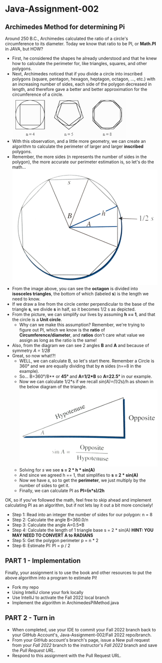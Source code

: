 # Java-Assignment-002

## Archimedes Method for determining Pi

Around 250 B.C., Archimedes calculated the ratio of a circle's circumference to its diameter.
Today we know that ratio to be PI, or **Math.PI** in JAVA, but HOW?

* First, he considered the shapes he already understood and that he knew how to calculate the perimeter for, like triangles, squares, and other polygons. 
* Next, Archimedes noticed that if you divide a circle into inscribed polygons (square, pentagon, hexagon, heptagon, octagon, ..., etc.) with an increasing number of sides, each side of the polygon decreased in length, and therefore gave a better and better approximation for the circumference of a circle.
    ![Inscribed Polygons](images/geometry003.png)
* With this observation, and a little more geometry, we can create an algorithm to calculate the perimeter of larger and larger **inscribed** polygons.
* Remember, the more sides (n represents the number of sides in the polygon), the more accurate our perimeter estimation is, so let's do the math...
![General Equation](images/geometry001.jpg)
* From the image above, you can see the **octagon** is divided into **isosceles triangles**, the bottom of which (labeled **s**) is the length we need to know.
* If we draw a line from the circle center perpendicular to the base of the triangle **s**, we divide **s** in half, so it becomes 1/2 s as depicted.
* From the picture, we can simplify our lives by assuming **h == 1**, and that the circle is a **Unit circle**.
    * Why can we make this assumption? Remember, we're trying to figure out PI, which we know is the **ratio** of **Circumference/diameter**, and **ratios** don't care what value we assign as long as the ratio is the same!
* Also, from the diagram we can see 2 angles **B** and **A** and because of symmetry *A = 1/2B*
* Great, so now what!?!
    * WELL, we can calculate B, so let's start there. Remember a Circle is 360° and we are equally dividing that by **n** sides (n==8 in the example).
    * So... B=360°/8** or **45°** and **A=1/2*B** so **A=22.5°** in our example.
    * Now we can calculate 1/2*s if we recall *sin(A)=(1/2*s)/h as shown in the below diagram of the triangle.
    ![Geometry Reminder](images/geometry002.jpg)
    * Solving for *s* we see **s = 2 * h * sin(A)**
    * And since we agreed h == 1, that simplifies to **s = 2 * sin(A)**
    * Now we have *s*, so to get the **perimeter**, we just multiply by the number of sides to get it.
    * Finally, we can calculate PI as **PI=(n*s)/2h**

OK, so if you've followed the math, feel free to skip ahead and implement calculating PI as an algorithm, but if not lets lay it out a bit more concisely!
* Step 1: Read into an integer the number of sides for our polygon: n = 8
* Step 2: Calculate the angle B=360.0/n
* Step 3: Calculate the angle A=0.5*B
* Step 4: Calculate the length of 1 triangle base s = 2 * sin(A) **HINT: YOU MAY NEED TO CONVERT A to RADIANS**
* Step 5: Get the polygon perimeter p = n * 2
* Step 6: Estimate PI: PI = p / 2

## PART 1 - Implementation
Finally, your assignment is to use the book and other resources to put the above algorithm into a program to estimate PI!
* Fork my repo
* Using IntelliJ clone your fork locally
* Use IntelliJ to activate the Fall 2022 local branch
* Implement the algorithm in ArchimedesPiMethod.java

## PART 2 - Turn in
* When completed, use your IDE to commit your Fall 2022 branch back to your GitHub Account's, Java-Assignment-002/Fall 2022 repo/branch.
* From your GitHub account's branch's page, issue a New pull request from your *Fall 2022* branch to the instructor's *Fall 2022* branch and save the *Pull Request URL*.
* Respond to this assignment with the Pull Request URL.